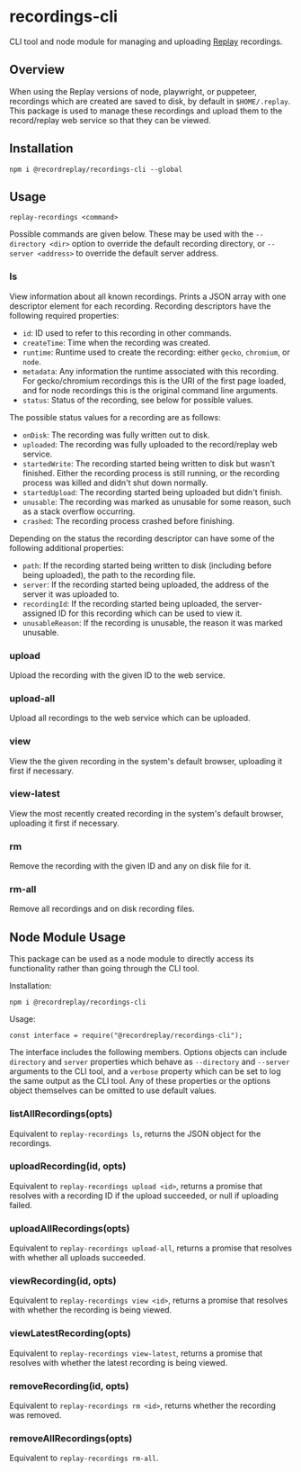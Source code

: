 # recordings-cli

CLI tool and node module for managing and uploading [Replay](https://replay.io) recordings.

## Overview

When using the Replay versions of node, playwright, or puppeteer, recordings which are created are saved to disk, by default in `$HOME/.replay`.  This package is used to manage these recordings and upload them to the record/replay web service so that they can be viewed.

## Installation

`npm i @recordreplay/recordings-cli --global`

## Usage

`replay-recordings <command>`

Possible commands are given below.  These may be used with the `--directory <dir>` option to override the default recording directory, or `--server <address>` to override the default server address.

### ls

View information about all known recordings.  Prints a JSON array with one descriptor element for each recording.  Recording descriptors have the following required properties:

* `id`: ID used to refer to this recording in other commands.
* `createTime`: Time when the recording was created.
* `runtime`: Runtime used to create the recording: either `gecko`, `chromium`, or `node`.
* `metadata`: Any information the runtime associated with this recording.  For gecko/chromium recordings this is the URI of the first page loaded, and for node recordings this is the original command line arguments.
* `status`: Status of the recording, see below for possible values.

The possible status values for a recording are as follows:

* `onDisk`: The recording was fully written out to disk.
* `uploaded`: The recording was fully uploaded to the record/replay web service.
* `startedWrite`: The recording started being written to disk but wasn't finished.  Either the recording process is still running, or the recording process was killed and didn't shut down normally.
* `startedUpload`: The recording started being uploaded but didn't finish.
* `unusable`: The recording was marked as unusable for some reason, such as a stack overflow occurring.
* `crashed`: The recording process crashed before finishing.

Depending on the status the recording descriptor can have some of the following additional properties:

* `path`: If the recording started being written to disk (including before being uploaded), the path to the recording file.
* `server`: If the recording started being uploaded, the address of the server it was uploaded to.
* `recordingId`: If the recording started being uploaded, the server-assigned ID for this recording which can be used to view it.
* `unusableReason`: If the recording is unusable, the reason it was marked unusable.

### upload <id>

Upload the recording with the given ID to the web service.

### upload-all

Upload all recordings to the web service which can be uploaded.

### view <id>

View the the given recording in the system's default browser, uploading it first if necessary.

### view-latest

View the most recently created recording in the system's default browser, uploading it first if necessary.

### rm <id>

Remove the recording with the given ID and any on disk file for it.

### rm-all

Remove all recordings and on disk recording files.

## Node Module Usage

This package can be used as a node module to directly access its functionality rather than going through the CLI tool.

Installation:

```
npm i @recordreplay/recordings-cli
```

Usage:

```
const interface = require("@recordreplay/recordings-cli");
```

The interface includes the following members.  Options objects can include `directory` and `server` properties which behave as `--directory` and `--server` arguments to the CLI tool, and a `verbose` property which can be set to log the same output as the CLI tool.  Any of these properties or the options object themselves can be omitted to use default values.

### listAllRecordings(opts)

Equivalent to `replay-recordings ls`, returns the JSON object for the recordings.

### uploadRecording(id, opts)

Equivalent to `replay-recordings upload <id>`, returns a promise that resolves with a recording ID if the upload succeeded, or null if uploading failed.

### uploadAllRecordings(opts)

Equivalent to `replay-recordings upload-all`, returns a promise that resolves with whether all uploads succeeded.

### viewRecording(id, opts)

Equivalent to `replay-recordings view <id>`, returns a promise that resolves with whether the recording is being viewed.

### viewLatestRecording(opts)

Equivalent to `replay-recordings view-latest`, returns a promise that resolves with whether the latest recording is being viewed.

### removeRecording(id, opts)

Equivalent to `replay-recordings rm <id>`, returns whether the recording was removed.

### removeAllRecordings(opts)

Equivalent to `replay-recordings rm-all`.
